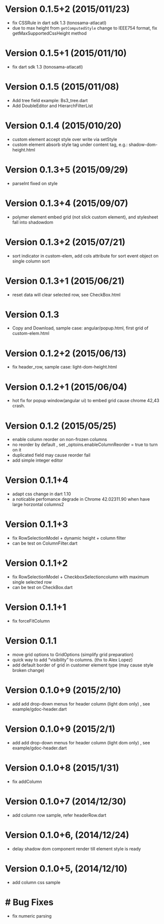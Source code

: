 # Version 0.1.5+2 (2015/011/23)

- fix CSSRule in dart sdk 1.3 (tonosama-atlacatl)
- due to max height from `getComputedStyle` change to IEEE754 format, fix getMaxSupportedCssHeight method


# Version 0.1.5+1 (2015/011/10)

- fix dart sdk 1.3 (tonosama-atlacatl)

# Version 0.1.5 (2015/011/08)

- Add tree field example: Bs3_tree.dart
- Add DoubleEditor and HierarchFilterList


# Version 0.1.4 (2015/010/20)

- custom element accept style over write via setStyle
- custom element absorb style tag under content tag, e.g.: shadow-dom-height.html



# Version 0.1.3+5 (2015/09/29)

- parseInt fixed on style


# Version 0.1.3+4 (2015/09/07)

- polymer element embed grid (not slick custom element), and stylesheet fall into shadowdom


# Version 0.1.3+2 (2015/07/21)

- sort indicator in custom-elem, add cols attribute for sort event object on single column sort

# Version 0.1.3+1 (2015/06/21)

- reset data will clear selected row, see CheckBox.html

# Version 0.1.3

- Copy and Download, sample case: angular/popup.html, first grid of custom-elem.html

# Version 0.1.2+2 (2015/06/13)

- fix header_row, sample case: light-dom-height.html


# Version 0.1.2+1 (2015/06/04)
- hot fix for popup window(angular ui) to embed grid cause chrome 42,43 crash.


# Version 0.1.2 (2015/05/25)

- enable column reorder on non-frozen columns
- no reorder by default , set _optoins.enableColumnReorder = true to turn on it
- duplicated field may cause reorder fail
- add simple integer editor

# Version 0.1.1+4

- adapt css change in dart 1.10
- a noticable perfomance degrade in Chrome 42.02311.90 when have large horzontal columns2

# Version 0.1.1+3

- fix RowSelectionModel + dynamic height + column filter
- can be test on ColumnFilter.dart

# Version 0.1.1+2

- fix RowSelectionModel + CheckboxSelectioncolumn with maximum single selected row
- can be test on CheckBox.dart

# Version 0.1.1+1

- fix forceFitColumn

# Version 0.1.1

- move grid options to GridOptions (simplify grid preparation)
- quick way to add “visibility” to columns. (thx to Alex Lopez)
- add default border of grid in customer element type (may cause style broken change)

# Version 0.1.0+9 (2015/2/10)

- add add drop-down menus for header column (light dom only) , see example/gdoc-header.dart

# Version 0.1.0+9 (2015/2/1)

- add add drop-down menus for header column (light dom only) , see example/gdoc-header.dart

# Version 0.1.0+8 (2015/1/31)

- fix addColumn

# Version 0.1.0+7 (2014/12/30)

- add column row sample, refer headerRow.dart

# Version 0.1.0+6, (2014/12/24)

- delay shadow dom component render till element style is ready

# Version 0.1.0+5, (2014/12/10)

- add column css sample

# # Bug Fixes

- fix numeric parsing
